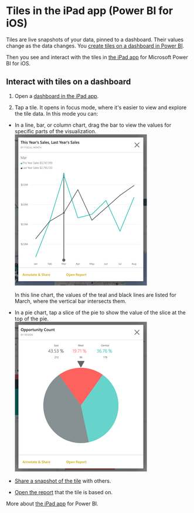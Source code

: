 <properties 
   pageTitle="Tiles in the iPad app"
   description="Tiles in the iPad app (Power BI for iOS)"
   services="powerbi" 
   documentationCenter="" 
   authors="maggiesMSFT" 
   manager="mblythe" 
   editor=""
   tags=""/>
 
<tags
   ms.service="powerbi"
   ms.devlang="NA"
   ms.topic="article"
   ms.tgt_pltfrm="NA"
   ms.workload="powerbi"
   ms.date="03/07/2016"
   ms.author="maggies"/>

# Tiles in the iPad app (Power BI for iOS)  

Tiles are live snapshots of your data, pinned to a dashboard. Their values change as the data changes. You [create tiles on a dashboard in Power BI](powerbi-service-dashboard-tiles.md).

Then you see and interact with the tiles in [the iPad app](http://go.microsoft.com/fwlink/?LinkId=522062) for Microsoft Power BI for iOS.

## Interact with tiles on a dashboard

1.  Open a [dashboard in the iPad app](powerbi-mobile-dashboards-on-the-ipad-app.md).

2.  Tap a tile. It opens in focus mode, where it's easier to view and explore the tile data. In this mode you can:

-   In a line, bar, or column chart, drag the bar to view the values for specific parts of the visualization.  
    ![](media/powerbi-mobile-tiles-in-the-ipad-app/pbi_ipad_tile.png)

    In this line chart, the values of the teal and black lines are listed for March, where the vertical bar intersects them.

-   In a pie chart, tap a slice of the pie to show the value of the slice at the top of the pie.  
    ![](media/powerbi-mobile-tiles-in-the-ipad-app/pbi_ipad_tilepie.png)

-   [Share a snapshot of the tile](powerbi-mobile-share-dashboards-from-the-ipad-app.md) with others.

-   [Open the report](powerbi-mobile-reports-on-the-ipad-app.md) that the tile is based on.

More about [the iPad app](powerbi-mobile-iphone-app-get-started.md) for Power BI.